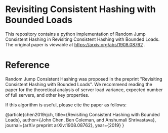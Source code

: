 # Revisiting Consistent Hashing with Bounded Loads
This repository contains a python implementation of Random Jump Consistent Hashing in Revisiting Consistent Hashing with Bounded Loads. The original paper is viewable at https://arxiv.org/abs/1908.08762 .

# Reference

Random Jump Consistent Hashing was proposed in the preprint "Revisiting Consistent Hashing with Bounded Loads". We recommend reading the paper for the theoretical analysis of server load variance, expected number of full servers, and other key properties.

If this algorithm is useful, please cite the paper as follows:

@article{chen2019rjch,
  title={Revisiting Consistent Hashing with Bounded Loads},
  author={John Chen, Ben Coleman, and Anshumali Shrivastava},
  journal={arXiv preprint arXiv:1908.08762},
  year={2019}
}
